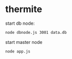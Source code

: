 thermite
========

start db node:

```sh
node dbnode.js 3001 data.db
```

start master node

```sh
node app.js
```
